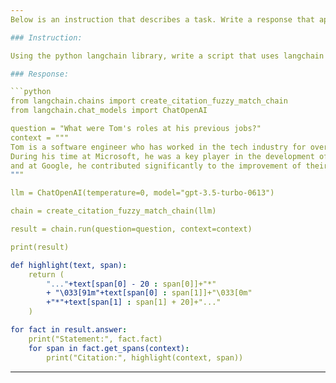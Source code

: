 ```yaml
---
Below is an instruction that describes a task. Write a response that appropriately completes the request.

### Instruction:

Using the python langchain library, write a script that uses langchain to make API calls to a Large Language Model, given a question and context. The context is about Tom, who is a software engineer and has worked with Microsoft and Google. The question is "What were Tom's roles at his previous jobs?"

### Response:

```python
from langchain.chains import create_citation_fuzzy_match_chain
from langchain.chat_models import ChatOpenAI

question = "What were Tom's roles at his previous jobs?"
context = """
Tom is a software engineer who has worked in the tech industry for over a decade.
During his time at Microsoft, he was a key player in the development of their cloud infrastructure,
and at Google, he contributed significantly to the improvement of their search algorithm.
"""

llm = ChatOpenAI(temperature=0, model="gpt-3.5-turbo-0613")

chain = create_citation_fuzzy_match_chain(llm)

result = chain.run(question=question, context=context)

print(result)

def highlight(text, span):
    return (
        "..."+text[span[0] - 20 : span[0]]+"*"
        + "\033[91m"+text[span[0] : span[1]]+"\033[0m"
        +"*"+text[span[1] : span[1] + 20]+"..."
    )

for fact in result.answer:
    print("Statement:", fact.fact)
    for span in fact.get_spans(context):
        print("Citation:", highlight(context, span))
```
---
```

